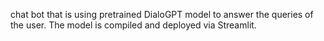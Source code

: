 chat bot that is using pretrained DialoGPT model to answer the queries of the user. The model is compiled and deployed via Streamlit.
